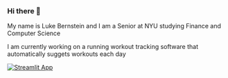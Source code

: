 ### Hi there 👋

My name is Luke Bernstein and I am a Senior at NYU studying Finance and Computer Science

I am currently working on a running workout tracking software that automatically suggets workouts each day

[![Streamlit App](https://static.streamlit.io/badges/streamlit_badge_black_white.svg)](https://lnbernstein-running-tracker-home-96ivg0.streamlitapp.com/)


<!--
**lnbernstein/lnbernstein** is a ✨ _special_ ✨ repository because its `README.md` (this file) appears on your GitHub profile.

Here are some ideas to get you started:

- 🔭 I’m currently working on ...
- 🌱 I’m currently learning ...
- 👯 I’m looking to collaborate on ...
- 🤔 I’m looking for help with ...
- 💬 Ask me about ...
- 📫 How to reach me: ...
- 😄 Pronouns: ...
- ⚡ Fun fact: ...
-->
